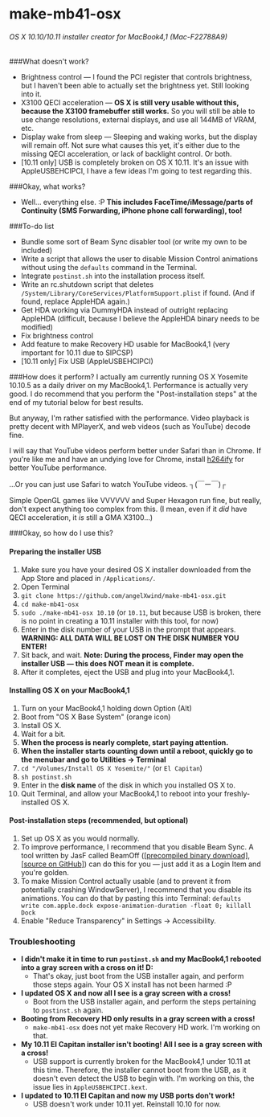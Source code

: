 make-mb41-osx
=============
###### OS X 10.10/10.11 installer creator for MacBook4,1 (Mac-F22788A9)

###What doesn't work?
* Brightness control — I found the PCI register that controls brightness, but I haven't been able to actually set the brightness yet. Still looking into it.
* X3100 QECI acceleration — **OS X is still very usable without this, because the X3100 framebuffer still works.** So you will still be able to use change resolutions, external displays, and use all 144MB of VRAM, etc.
* Display wake from sleep — Sleeping and waking works, but the display will remain off. Not sure what causes this yet, it's either due to the missing QECI acceleration, or lack of backlight control. Or both.
* [10.11 only] USB is completely broken on OS X 10.11. It's an issue with AppleUSBEHCIPCI, I have a few ideas I'm going to test regarding this.

###Okay, what works?
* Well... everything else. :P **This includes FaceTime/iMessage/parts of Continuity (SMS Forwarding, iPhone phone call forwarding), too!**

###To-do list
* Bundle some sort of Beam Sync disabler tool (or write my own to be included)
* Write a script that allows the user to disable Mission Control animations without using the `defaults` command in the Terminal.
* Integrate `postinst.sh` into the installation process itself.
* Write an rc.shutdown script that deletes `/System/Library/CoreServices/PlatformSupport.plist` if found. (And if found, replace AppleHDA again.)
* Get HDA working via DummyHDA instead of outright replacing AppleHDA (difficult, because I believe the AppleHDA binary needs to be modified)
* Fix brightness control
* Add feature to make Recovery HD usable for MacBook4,1 (very important for 10.11 due to SIPCSP)
* [10.11 only] Fix USB (AppleUSBEHCIPCI)

###How does it perform?
I actually am currently running OS X Yosemite 10.10.5 as a daily driver on my MacBook4,1. Performance is actually very good. I do recommend that you perform the "Post-installation steps" at the end of my tutorial below for best results.

But anyway, I'm rather satisfied with the performance. Video playback is pretty decent with MPlayerX, and web videos (such as YouTube) decode fine.

I will say that YouTube videos perform better under Safari than in Chrome. If you're like me and have an undying love for Chrome, install [h264ify](https://chrome.google.com/webstore/detail/h264ify/aleakchihdccplidncghkekgioiakgal) for better YouTube performance.

...Or you can just use Safari to watch YouTube videos. ┐(￣ー￣)┌

Simple OpenGL games like VVVVVV and Super Hexagon run fine, but really, don't expect anything too complex from this. (I mean, even if it *did* have QECI acceleration, it *is* still a GMA X3100...)

###Okay, so how do I use this?

#### Preparing the installer USB
1. Make sure you have your desired OS X installer downloaded from the App Store and placed in `/Applications/`.
1. Open Terminal
1. `git clone https://github.com/angelXwind/make-mb41-osx.git`
1. `cd make-mb41-osx`
1. `sudo ./make-mb41-osx 10.10` (or `10.11`, but because USB is broken, there is no point in creating a 10.11 installer with this tool, for now)
1. Enter in the disk number of your USB in the prompt that appears. **WARNING: ALL DATA WILL BE LOST ON THE DISK NUMBER YOU ENTER!**
1. Sit back, and wait. **Note: During the process, Finder may open the installer USB — this does NOT mean it is complete.**
1. After it completes, eject the USB and plug into your MacBook4,1.

#### Installing OS X on your MacBook4,1
1. Turn on your MacBook4,1 holding down Option (Alt)
1. Boot from "OS X Base System" (orange icon)
1. Install OS X.
1. Wait for a bit.
1. **When the process is nearly complete, start paying attention.**
1. **When the installer starts counting down until a reboot, quickly go to the menubar and go to Utilities -> Terminal**
1. `cd "/Volumes/Install OS X Yosemite/"` (or `El Capitan`)
1. `sh postinst.sh`
1. Enter in the **disk name** of the disk in which you installed OS X to.
1. Quit Terminal, and allow your MacBook4,1 to reboot into your freshly-installed OS X.

#### Post-installation steps (recommended, but optional)
1. Set up OS X as you would normally.
1. To improve performance, I recommend that you disable Beam Sync. A tool written by JasF called BeamOff ([[precompiled binary download]](https://www.sendspace.com/file/sm9sf7), [[source on GitHub]](https://github.com/JasF/beamoff)) can do this for you — just add it as a Login Item and you're golden.
1. To make Mission Control actually usable (and to prevent it from potentially crashing WindowServer), I recommend that you disable its animations. You can do that by pasting this into Terminal: `defaults write com.apple.dock expose-animation-duration -float 0; killall Dock`
1. Enable "Reduce Transparency" in Settings -> Accessibility.

### Troubleshooting

* **I didn't make it in time to run `postinst.sh` and my MacBook4,1 rebooted into a gray screen with a cross on it! D:**
    * That's okay, just boot from the USB installer again, and perform those steps again. Your OS X install has not been harmed :P
* **I updated OS X and now all I see is a gray screen with a cross!**
    * Boot from the USB installer again, and perform the steps pertaining to `postinst.sh` again.
* **Booting from Recovery HD only results in a gray screen with a cross!**
    * `make-mb41-osx` does not yet make Recovery HD work. I'm working on that.
* **My 10.11 El Capitan installer isn't booting! All I see is a gray screen with a cross!**
    * USB support is currently broken for the MacBook4,1 under 10.11 at this time. Therefore, the installer cannot boot from the USB, as it doesn't even detect the USB to begin with. I'm working on this, the issue lies in `AppleUSBEHCIPCI.kext`.
* **I updated to 10.11 El Capitan and now my USB ports don't work!**
    * USB doesn't work under 10.11 yet. Reinstall 10.10 for now.
